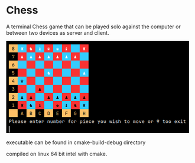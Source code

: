# Chess

A terminal Chess game that can be played solo against the computer or between two devices as server and client.

![This is an image](https://github.com/matthewJamesAbbott/Chess/blob/master/chess%20logo.png)

executable can be found in cmake-build-debug directory

compiled on linux 64 bit intel with cmake.
